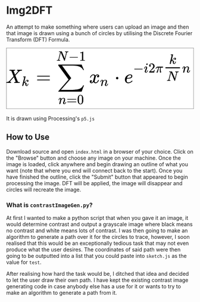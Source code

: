 # Img2DFT

An attempt to make something where users can upload an image and then that image is drawn using a bunch of circles by utilising the Discrete Fourier Transform (DFT) Formula.

![Discrete Fourier Transformation Formula](dft_formula.png)

It is drawn using Processing's `p5.js`

## How to Use
Download source and open `index.html` in a browser of your choice. Click on the "Browse" button and choose any image on your machine. Once the image is loaded, click anywhere and begin drawing an outline of what you want (note that where you end will connect back to the start). Once you have finished the outline, click the "Submit" button that appeared to begin processing the image. DFT will be applied, the image will disappear and circles will recreate the image.

### What is `contrastImageGen.py`?
At first I wanted to make a python script that when you gave it an image, it would determine contrast and output a grayscale image where black means no contrast and white means lots of contrast. I was then going to make an algorithm to generate a path over it for the circles to trace, however, I soon realised that this would be an exceptionally tedious task that may not even produce what the user desires. The coordinates of said path were then going to be outputted into a list that you could paste into `sketch.js` as the value for `test`.

After realising how hard the task would be, I ditched that idea and decided to let the user draw their own path. I have kept the existing contrast image generating code in case anybody else has a use for it or wants to try to make an algorithm to generate a path from it.
